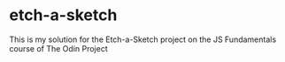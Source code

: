# etch-a-sketch

This is my solution for the Etch-a-Sketch project on the JS Fundamentals course of The Odin Project
